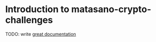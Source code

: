 # Introduction to matasano-crypto-challenges

TODO: write [great documentation](http://jacobian.org/writing/great-documentation/what-to-write/)
